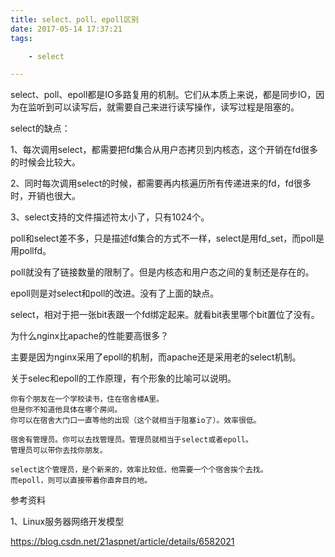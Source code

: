 ```yaml
---
title: select、poll、epoll区别
date: 2017-05-14 17:37:21
tags:

	- select

---
```


select、poll、epoll都是IO多路复用的机制。它们从本质上来说，都是同步IO，因为在监听到可以读写后，就需要自己来进行读写操作，读写过程是阻塞的。



select的缺点：

1、每次调用select，都需要把fd集合从用户态拷贝到内核态，这个开销在fd很多的时候会比较大。

2、同时每次调用select的时候，都需要再内核遍历所有传递进来的fd，fd很多时，开销也很大。

3、select支持的文件描述符太小了，只有1024个。

poll和select差不多，只是描述fd集合的方式不一样，select是用fd_set，而poll是用pollfd。

poll就没有了链接数量的限制了。但是内核态和用户态之间的复制还是存在的。

epoll则是对select和poll的改进。没有了上面的缺点。





select，相对于把一张bit表跟一个fd绑定起来。就看bit表里哪个bit置位了没有。



为什么nginx比apache的性能要高很多？

主要是因为nginx采用了epoll的机制，而apache还是采用老的select机制。

关于selec和epoll的工作原理，有个形象的比喻可以说明。

```
你有个朋友在一个学校读书，住在宿舍楼A里。
但是你不知道他具体在哪个房间。
你可以在宿舍大门口一直等他的出现（这个就相当于阻塞io了）。效率很低。

宿舍有管理员。你可以去找管理员。管理员就相当于select或者epoll。
管理员可以带你去找你朋友。

select这个管理员，是个新来的，效率比较低，他需要一个个宿舍挨个去找。
而epoll，则可以直接带着你直奔目的地。
```



参考资料

1、Linux服务器网络开发模型

https://blog.csdn.net/21aspnet/article/details/6582021



